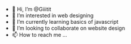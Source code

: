 - 👋 Hi, I’m @Giiitit
- 👀 I’m interested in web designing
- 🌱 I’m currently learning basics of javascript 
- 💞️ I’m looking to collaborate on website design
- 📫 How to reach me ...

<!---
Giiitit/Giiitit is a ✨ special ✨ repository because its `README.md` (this file) appears on your GitHub profile.
You can click the Preview link to take a look at your changes.
--->
